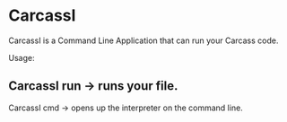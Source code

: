# CarcassI

CarcassI is a Command Line Application that can run your Carcass code.

Usage:

CarcassI run <fileName> -> runs your file.
----
CarcassI cmd -> opens up the interpreter on the command line.